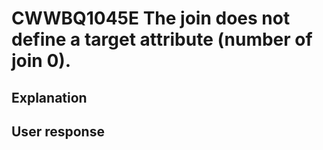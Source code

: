 # CWWBQ1045E The join does not define a target attribute (number of join 0).

## Explanation

## User response
